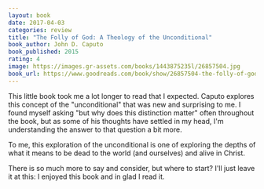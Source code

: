 ```yaml
---
layout: book
date: 2017-04-03
categories: review
title: "The Folly of God: A Theology of the Unconditional"
book_author: John D. Caputo
book_published: 2015
rating: 4
image: https://images.gr-assets.com/books/1443875235l/26857504.jpg
book_url: https://www.goodreads.com/book/show/26857504-the-folly-of-god
---
```

This little book took me a lot longer to read that I expected. Caputo explores this concept of the "unconditional" that was new and surprising to me. I found myself asking "but why does this distinction matter" often throughout the book, but as some of his thoughts have settled in my head, I'm understanding the answer to that question a bit more.

To me, this exploration of the unconditional is one of exploring the depths of what it means to be dead to the world (and ourselves) and alive in Christ.

There is so much more to say and consider, but where to start? I'll just leave it at this: I enjoyed this book and in glad I read it.
